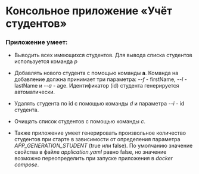 # Консольное приложение «Учёт студентов»
### Приложение умеет:

- Выводить всех имеющихся студентов. Для вывода списка студентов используется команда *p*

- Добавлять нового студента c помощью команды **a**. Команда на добавление должна принимает три параметра: *--f* - firstName, *--l* - lastName и *--a* - age. Идентификатор (id) студента генерируется автоматически.

- Удалять студента по id с помощью команды *d* и параметра *--i* - id студента.

- Очищать список студентов с помощью команды *c*.

- Также приложение умеет генерировать произвольное количество студентов при старте в зависимости от определения параметра *APP_GENERATION_STUDENT* (true или false).
По умолчанию значение свойства в файле *application.yaml* равно false, но значение возможно переопределить при запуске приложения в *docker compose*.
